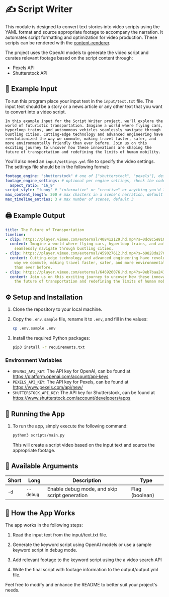 # ✍️ Script Writer
This module is designed to convert text stories into video scripts using the YAML format and source appropriate footage to accompany the narration. It automates script formatting and optimization for video production. These scripts can be rendered with the [content-renderer](https://github.com/the-innovation-squad/content-renderer).

The project uses the OpenAI models to generate the video script and curates relevant footage based on the script content through:
- Pexels API
- Shutterstock API

## 📜 Example Input
To run this program place your input text in the `input/text.txt` file. The input text should be a story or a news article or any other text that you want to convert into a video script.

```text
In this example input for the Script Writer project, we'll explore the world of futuristic transportation. Imagine a world where flying cars, hyperloop trains, and autonomous vehicles seamlessly navigate through bustling cities. Cutting-edge technology and advanced engineering have revolutionized the way we commute, making travel faster, safer, and more environmentally friendly than ever before. Join us on this exciting journey to uncover how these innovations are shaping the future of transportation and redefining the limits of human mobility.
```

You'll also need an `input/settings.yml` file to specify the video settings. The settings file should be in the following format:

```yaml
footage_engine: "shutterstock" # one of ["shutterstock", "pexels"], default "pexels"
footage_engine_settings: # optional per engine settings, check the code in scripts/footage_engines/... for specifics & defaults
  aspect_ratio: "16_9"
script_style: "funny" # "informative" or "creative" or anything you'd like, default "informative"
max_content_length: 200 # max chacters in a scene's narration, default 200
max_timeline_entries: 3 # max number of scenes, default 3
```

## 🖨️ Example Output
```yaml
title: The Future of Transportation
timeline:
- clip: https://player.vimeo.com/external/408412129.hd.mp4?s=0dc8c5e810d75a1e02e8fc908cb199be129260d3&profile_id=170&oauth2_token_id=57447761
  content: Imagine a world where flying cars, hyperloop trains, and autonomous vehicles
    seamlessly navigate through bustling cities.
- clip: https://player.vimeo.com/external/459027612.hd.mp4?s=b9828da270ea0d1c4fdec819e73771b95d00645d&profile_id=170&oauth2_token_id=57447761
  content: Cutting-edge technology and advanced engineering have revolutionized the
    way we commute, making travel faster, safer, and more environmentally friendly
    than ever before.
- clip: https://player.vimeo.com/external/646926076.hd.mp4?s=9eb7baa241006d075bc1a25a0a82a09c4607553e&profile_id=175&oauth_token_id=57447761
  content: Join us on this exciting journey to uncover how these innovations are shaping
    the future of transportation and redefining the limits of human mobility.
```

## ⚙️ Setup and Installation

1. Clone the repository to your local machine.

2. Copy the `.env.sample` file, rename it to `.env`, and fill in the values:
	```bash
	cp .env.sample .env
	```

3. Install the required Python packages:
	```bash
	pip3 install -r requirements.txt
	```

### Environment Variables
- `OPENAI_API_KEY`: The API key for OpenAI, can be found at https://platform.openai.com/account/api-keys
- `PEXELS_API_KEY`: The API key for Pexels, can be found at https://www.pexels.com/api/new/
- `SHUTTERSTOCK_API_KEY`: The API key for Shutterstock, can be found at https://www.shutterstock.com/account/developers/apps

## 🚀 Running the App

1. To run the app, simply execute the following command:
	```bash
	python3 scripts/main.py
	```
	This will create a script video based on the input text and source the appropriate footage.

## 🔧 Available Arguments

| Short | Long      | Description                                   | Type           |
|-------|-----------|-----------------------------------------------|----------------|
| `-d`  | `--debug` | Enable debug mode, and skip script generation | Flag (boolean) |

## 📖 How the App Works
The app works in the following steps:

1. Read the input text from the input/text.txt file.

2. Generate the keyword script using OpenAI models or use a sample keyword script in debug mode.

3. Add relevant footage to the keyword script using the a video search API

4. Write the final script with footage information to the output/output.yml file.


Feel free to modify and enhance the README to better suit your project's needs.
